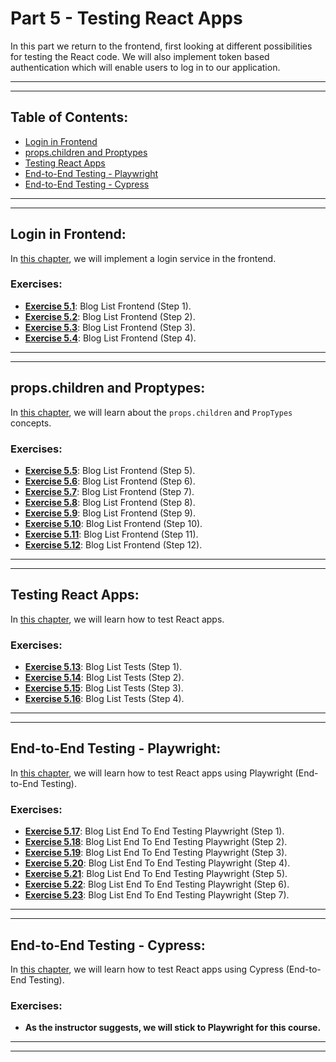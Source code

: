 # Part 5 - Testing React Apps

In this part we return to the frontend, first looking at different possibilities for testing the React code. We will also implement token based authentication which will enable users to log in to our application.

---
---

## Table of Contents:

- [Login in Frontend](#login-in-frontend)
- [props.children and Proptypes](#propschildren-and-proptypes)
- [Testing React Apps](#testing-react-apps)
- [End-to-End Testing - Playwright](#end-to-end-testing---playwright)
- [End-to-End Testing - Cypress](#end-to-end-testing---cypress)

---
---

## Login in Frontend:

In [this chapter](https://fullstackopen.com/en/part5/login_in_frontend), we will implement a login service in the frontend.

### Exercises:

- **[Exercise 5.1]()**: Blog List Frontend (Step 1).
- **[Exercise 5.2]()**: Blog List Frontend (Step 2).
- **[Exercise 5.3]()**: Blog List Frontend (Step 3).
- **[Exercise 5.4]()**: Blog List Frontend (Step 4).

---
---

## props.children and Proptypes:

In [this chapter](https://fullstackopen.com/en/part5/props_children_and_proptypes), we will learn about the `props.children` and `PropTypes` concepts.

### Exercises:

- **[Exercise 5.5]()**: Blog List Frontend (Step 5).
- **[Exercise 5.6]()**: Blog List Frontend (Step 6).
- **[Exercise 5.7]()**: Blog List Frontend (Step 7).
- **[Exercise 5.8]()**: Blog List Frontend (Step 8).
- **[Exercise 5.9]()**: Blog List Frontend (Step 9).
- **[Exercise 5.10]()**: Blog List Frontend (Step 10).
- **[Exercise 5.11]()**: Blog List Frontend (Step 11).
- **[Exercise 5.12]()**: Blog List Frontend (Step 12).

---
---

## Testing React Apps:

In [this chapter](https://fullstackopen.com/en/part5/testing_react_apps), we will learn how to test React apps.

### Exercises:

- **[Exercise 5.13]()**: Blog List Tests (Step 1).
- **[Exercise 5.14]()**: Blog List Tests (Step 2).
- **[Exercise 5.15]()**: Blog List Tests (Step 3).
- **[Exercise 5.16]()**: Blog List Tests (Step 4).

---
---

## End-to-End Testing - Playwright:

In [this chapter](https://fullstackopen.com/en/part5/end_to_end_testing_playwright), we will learn how to test React apps using Playwright (End-to-End Testing).

### Exercises:

- **[Exercise 5.17]()**: Blog List End To End Testing Playwright (Step 1).
- **[Exercise 5.18]()**: Blog List End To End Testing Playwright (Step 2).
- **[Exercise 5.19]()**: Blog List End To End Testing Playwright (Step 3).
- **[Exercise 5.20]()**: Blog List End To End Testing Playwright (Step 4).
- **[Exercise 5.21]()**: Blog List End To End Testing Playwright (Step 5).
- **[Exercise 5.22]()**: Blog List End To End Testing Playwright (Step 6).
- **[Exercise 5.23]()**: Blog List End To End Testing Playwright (Step 7).

---
---

## End-to-End Testing - Cypress:

In [this chapter](https://fullstackopen.com/en/part5/end_to_end_testing_cypress), we will learn how to test React apps using Cypress (End-to-End Testing).

### Exercises:

- **As the instructor suggests, we will stick to Playwright for this course.**

---
---